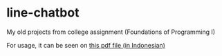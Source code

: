 # line-chatbot
My old projects from college assignment (Foundations of Programming I)

For usage, it can be seen on [this pdf file (in Indonesian)](https://github.com/mon23c/line-chatbot/blob/master/manual_usage.pdf)
